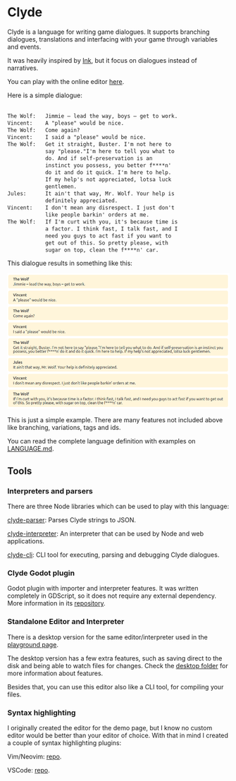 # Clyde

Clyde is a language for writing game dialogues. It supports branching dialogues, translations and interfacing with your game through variables and events.

It was heavily inspired by [Ink](https://github.com/inkle/ink), but it focus on dialogues instead of narratives.

You can play with the online editor [here]().

Here is a simple dialogue:
```

The Wolf:   Jimmie – lead the way, boys – get to work.
Vincent:    A "please" would be nice.
The Wolf:   Come again?
Vincent:    I said a "please" would be nice.
The Wolf:   Get it straight, Buster. I'm not here to
            say "please."I'm here to tell you what to
            do. And if self-preservation is an
            instinct you possess, you better f****n'
            do it and do it quick. I'm here to help.
            If my help's not appreciated, lotsa luck
            gentlemen.
Jules:      It ain't that way, Mr. Wolf. Your help is
            definitely appreciated.
Vincent:    I don't mean any disrespect. I just don't
            like people barkin' orders at me.
The Wolf:   If I'm curt with you, it's because time is
            a factor. I think fast, I talk fast, and I
            need you guys to act fast if you want to
            get out of this. So pretty please, with
            sugar on top, clean the f****n' car.
```
This dialogue results in something like this:

![Clyde interpreted dialogue sample](clyde_readme_sample.png "Clyde dialogue sample")


This is just a simple example. There are many features not included above like branching, variations, tags and ids.

You can read the complete language definition with examples on [LANGUAGE.md](./LANGUAGE.md).

## Tools

### Interpreters and parsers

There are three Node libraries which can be used to play with this language:

[clyde-parser](./parser): Parses Clyde strings to JSON.

[clyde-interpreter](./interpreter): An interpreter that can be used by Node and web applications.

[clyde-cli](./interpreter-cli): CLI tool for executing, parsing and debugging Clyde dialogues.


### Clyde Godot plugin

Godot plugin with importer and interpreter features. It was written completely in GDScript, so it does not require any external dependency. More information in its [repository](https://github.com/viniciusgerevini/godot-clyde-dialogue).


### Standalone Editor and Interpreter

There is a desktop version for the same editor/interpreter used in the [playground page]().

The desktop version has a few extra features, such as saving direct to the disk and being able to watch files for changes. Check the [desktop folder](./desktop) for more information about features.

Besides that, you can use this editor also like a CLI tool, for compiling your files.


###  Syntax highlighting

I originally created the editor for the demo page, but I know no custom editor would be better than your editor of choice. With that in mind I created a couple of syntax highlighting plugins:

Vim/Neovim: [repo]().

VSCode: [repo]().




